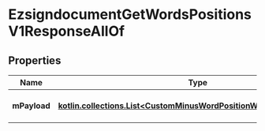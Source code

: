 
# EzsigndocumentGetWordsPositionsV1ResponseAllOf

## Properties
Name | Type | Description | Notes
------------ | ------------- | ------------- | -------------
**mPayload** | [**kotlin.collections.List&lt;CustomMinusWordPositionWordMinusResponse&gt;**](CustomMinusWordPositionWordMinusResponse.md) | Payload for the /1/object/ezsigndocument/{pkiEzsigndocumentID}/getWordsPositions API Request | 



